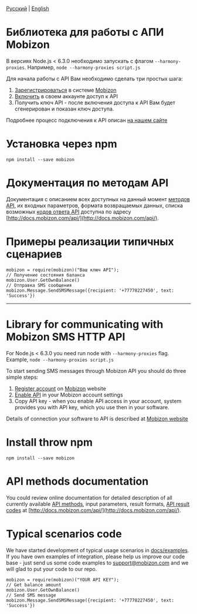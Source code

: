 [Русский](#Библиотека-для-работы-с-АПИ-mobizon) | [English](#library-for-communicating-with-mobizon-sms-http-api)

# Библиотека для работы с АПИ Mobizon

В версиях Node.js < 6.3.0 необходимо запускать с флагом `--harmony-proxies`. Например,
`node --harmony-proxies script.js`

Для начала работы с API Вам необходимо сделать три простых шага:

1. [Зарегистрироваться](https://mobizon.kz/registration) в системе [Mobizon](https://mobizon.kz/)
2. [Включить](https://mobizon.kz/bulk-sms/gateway/api#1) в своем аккаунте доступ к API
3. Получить ключ API - после включения доступа к API Вам будет сгенерирован и показан ключ доступа.

Подробнее процесс подключения к API описан [на нашем сайте](https://mobizon.kz/bulk-sms/gateway/api)

# Установка через npm

`npm install --save mobizon`

# Документация по методам API

Документация с описанием всех доступных на данный момент [методов API](http://docs.mobizon.com/api/),
их входных параметров, формата возвращаемых данных, списка возможных
[кодов ответа API](http://docs.mobizon.com/api/class-codes.ApiCodes.html) доступна по адресу [http://docs.mobizon.com/api/](http://docs.mobizon.com/api/).

# Примеры реализации типичных сценариев
    mobizon = require(mobizon)("Ваш ключ API");
    // Получение состояния баланса
    mobizon.User.GetOwnBalance()
    // Отправка SMS сообщения
    mobizon.Message.SendSMSMessage({recipient: '+77778227450', text: 'Success'})

---

# Library for communicating with Mobizon SMS HTTP API

For Node.js < 6.3.0 you need run node with `--harmony-proxies` flag. Example,
`node --harmony-proxies script.js`

To start sending SMS messages through Mobizon API you should do three simple steps:

1. [Register account](https://mobizon.kz/registration) on [Mobizon](https://mobizon.kz/) website
2. [Enable API](https://mobizon.kz/bulk-sms/gateway/api#1) in your Mobizon account settings
3. Copy API key - when you enable API access in your account, system provides you with API key, which you use then in your software.

Details of connection your software to API is described at  [Mobizon website](https://mobizon.kz/bulk-sms/gateway/api)

# Install throw npm

`npm install --save mobizon`

# API methods documentation

You could review online documentation for detailed description of all currently available [API methods](http://docs.mobizon.com/api/),
input parameters, result formats, [API result codes](http://docs.mobizon.com/api/class-codes.ApiCodes.html) at [http://docs.mobizon.com/api/](http://docs.mobizon.com/api/).

# Typical scenarios code

We have started development of typical usage scenarios in [docs/examples](https://github.com/mobizon/mobizon-php/tree/master/docs/examples).
If you have own examples of integration, please help us improve our code base - just send us some code examples to support@mobizon.com and we will glad to put your code to our repo.

    mobizon = require(mobizon)("YOUR API KEY");
    // Get balance amount
    mobizon.User.GetOwnBalance()
    // Send SMS message
    mobizon.Message.SendSMSMessage({recipient: '+77778227450', text: 'Success'})
